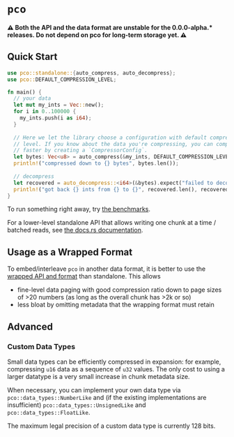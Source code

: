 # `pco`

**⚠️ Both the API and the data format are unstable for the 0.0.0-alpha.\*
releases. Do not depend on pco for long-term storage yet. ⚠️**

## Quick Start

```rust
use pco::standalone::{auto_compress, auto_decompress};
use pco::DEFAULT_COMPRESSION_LEVEL;

fn main() {
  // your data
  let mut my_ints = Vec::new();
  for i in 0..100000 {
    my_ints.push(i as i64);
  }
 
  // Here we let the library choose a configuration with default compression
  // level. If you know about the data you're compressing, you can compress
  // faster by creating a `CompressorConfig`.
  let bytes: Vec<u8> = auto_compress(&my_ints, DEFAULT_COMPRESSION_LEVEL);
  println!("compressed down to {} bytes", bytes.len());
 
  // decompress
  let recovered = auto_decompress::<i64>(&bytes).expect("failed to decompress");
  println!("got back {} ints from {} to {}", recovered.len(), recovered[0], recovered.last().unwrap());
}
```

To run something right away, try
[the benchmarks](../bench/README.md).

For a lower-level standalone API that allows writing one chunk at a time /
batched reads, see [the docs.rs documentation](https://docs.rs/pco/latest/pco/).

## Usage as a Wrapped Format

To embed/interleave `pco` in another data format, it is better to use
the [wrapped API and format](src/wrapped) than standalone. 
This allows
* fine-level data paging with good compression ratio down to page sizes of >20 numbers
(as long as the overall chunk has >2k or so)
* less bloat by omitting metadata that the wrapping format must retain

## Advanced

### Custom Data Types

Small data types can be efficiently compressed in expansion:
for example, compressing `u16` data as a sequence of `u32`
values.  The only cost to using a larger datatype is a very small
increase in chunk metadata size.

When necessary, you can implement your own data type via
`pco::data_types::NumberLike` and (if the existing
implementations are insufficient)
`pco::data_types::UnsignedLike` and
`pco::data_types::FloatLike`.

The maximum legal precision of a custom data type is currently 128 bits.
